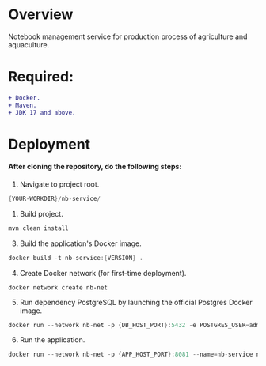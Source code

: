 # Overview
Notebook management service for production process of agriculture and aquaculture.
# Required:
```diff
+ Docker.
+ Maven.
+ JDK 17 and above.
```
# Deployment
#### After cloning the repository, do the following steps:
1. Navigate to project root.
```java
{YOUR-WORKDIR}/nb-service/
```
1. Build project.
```java
mvn clean install
```
3. Build the application's Docker image.
```java
docker build -t nb-service:{VERSION} .
```
4. Create Docker network (for first-time deployment).
```
docker network create nb-net
```
5. Run dependency PostgreSQL by launching the official Postgres Docker image.
```java
docker run --network nb-net -p {DB_HOST_PORT}:5432 -e POSTGRES_USER=admin -e POSTGRES_PASSWORD=ctu!@# -e POSTGRES_DB=nb-db --name=nb-postgres-db postgres
```
6. Run the application.
```java
docker run --network nb-net -p {APP_HOST_PORT}:8081 --name=nb-service nb-service:{VERSION}
```
